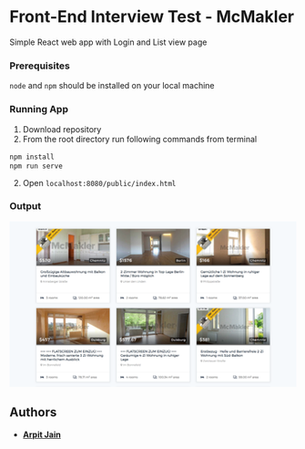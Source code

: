 # Front-End Interview Test - McMakler

Simple React web app with Login and List view page

### Prerequisites

`node` and `npm` should be installed on your local machine

### Running App

1. Download repository
2. From the root directory run following commands from terminal

```
npm install
npm run serve
```

2. Open `localhost:8080/public/index.html`

### Output

![alt text](https://raw.githubusercontent.com/arpitux/frontend_interview_test/master/assets/output.png)

## Authors

* **[Arpit Jain](http://arpitjain.me)**

